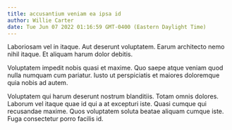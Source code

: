 ```yaml
---
title: accusantium veniam ea ipsa id
author: Willie Carter
date: Tue Jun 07 2022 01:16:59 GMT-0400 (Eastern Daylight Time)
---
```

Laboriosam vel in itaque. Aut deserunt voluptatem. Earum architecto nemo nihil itaque. Et aliquam harum dolor debitis.

 Voluptatem impedit nobis quasi et maxime. Quo saepe atque veniam quod nulla numquam cum pariatur. Iusto ut perspiciatis et maiores doloremque quia nobis ad autem.

 Voluptatem qui harum deserunt nostrum blanditiis. Totam omnis dolores. Laborum vel itaque quae id qui a at excepturi iste. Quasi cumque qui recusandae maxime. Quos voluptatem soluta beatae aliquam cumque iste. Fuga consectetur porro facilis id.